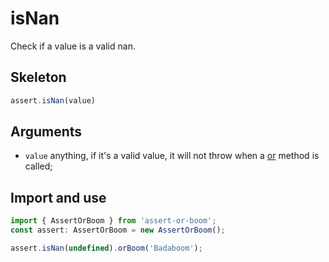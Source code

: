 # isNan

Check if a value is a valid nan.

## Skeleton

```ts
assert.isNan(value)
```

## Arguments

- `value` anything, if it's a valid value, it will not throw when a [or](../or.md) method is called;

## Import and use

```ts
import { AssertOrBoom } from 'assert-or-boom';
const assert: AssertOrBoom = new AssertOrBoom();

assert.isNan(undefined).orBoom('Badaboom');
```
